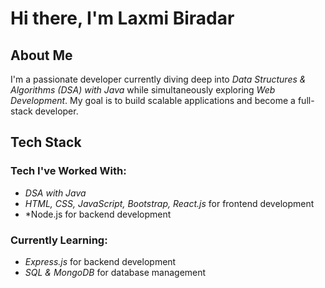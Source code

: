 # Hi there, I'm Laxmi Biradar 

##  About Me
I'm a passionate developer currently diving deep into *Data Structures & Algorithms (DSA) with Java* while simultaneously exploring *Web Development*. My goal is to build scalable applications and become a full-stack developer.

##  Tech Stack

###  Tech I've Worked With:
- *DSA with Java* 
- *HTML, CSS, JavaScript, Bootstrap, React.js* for frontend development
- *Node.js for backend development 

### Currently Learning:
- *Express.js* for backend development 
- *SQL & MongoDB* for database management 
